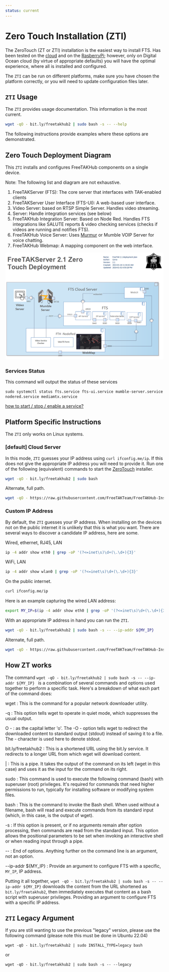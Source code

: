 ```yaml
---
status: current
---
```


# Zero Touch Installation (ZTI)
The ZeroTouch (ZT or ZTI) installation is the easiest way to install FTS. 
Has been tested on the [cloud](../../platform/Cloud/AWS.md) and
on the [RasberryPi](../../platform/RaspberryPi/Installation.md);
however, only on Digital Ocean cloud (by virtue of appropriate defaults) you will have the optimal experience,
where all is installed and configured. 

The `ZTI` can be run on different platforms,
make sure you have chosen the platform correctly,
or you will need to update configuration files later.

## `ZTI` Usage
The `ZTI` provides usage documentation.
This information is the most current.
```bash
wget -qO - bit.ly/freetakhub2 | sudo bash -s -- --help
```

The following instructions provide examples where
these options are demonstrated.

## Zero Touch Deployment Diagram
This `ZTI` installs and configures FreeTAKHub components on a single device.

Note: The following list and diagram are not exhaustive. 

1. FreeTAKServer (FTS): The core server that interfaces with TAK-enabled clients
2. FreeTAKServer User Interface (FTS-UI): A web-based user interface.
3. Video Server:  based on RTSP Simple Server. Handles video streaming.
4.  Server:  Handle integration services (see below)
5. FreeTAKHub Integration Server: Based on Node Red. Handles FTS integrations like SALUTE reports & video checking services (checks if videos are running and notifies FTS).
6. FreeTAKHub Voice Server: Uses [Murmur](https://github.com/mumble-voip/mumble) or Mumble VOIP Server for voice chatting.
7. FreeTAKHub Webmap: A mapping component on the web interface.

![FreeTAK 2.1 ZTI deployment](../../images/zero-touch-deply-default.png)

### Services Status
This command will output the status of these services
```
sudo systemctl status fts.service fts-ui.service mumble-server.service nodered.service mediamtx.service
```

 [how to start / stop / enable  a service?](../../Linux/Service.md)


## Platform Specific Instructions

The `ZTI` only works on Linux systems.

### [default] Cloud Server

In this mode, `ZTI` guesses your IP address using
`curl ifconfig.me/ip`.
If this does not give the appropriate IP address you will need to provide it.
Run one of the following (equivalent) commands to start the [ZeroTouch](../../mechanism/Ansible/ZeroTouchInstall.md) installer.
```bash
wget -qO - bit.ly/freetakhub2 | sudo bash
```
Alternate, full path.
```bash
wget -qO - https://raw.githubusercontent.com/FreeTAKTeam/FreeTAKHub-Installation/main/scripts/easy_install.sh | sudo bash
```

### Custom IP Address

By default, the `ZTI` guesses your IP address.
When installing on the devices not on the public internet it is unlikely that this is what you want.
There are several ways to discover a candidate IP address, here are some.

Wired, ethernet, RJ45, LAN
```bash
ip -4 addr show eth0 | grep -oP '(?<=inet\s)\d+(\.\d+){3}'
```
WiFi, LAN
```bash
ip -4 addr show wlan0 | grep -oP '(?<=inet\s)\d+(\.\d+){3}'
```
On the public internet.
```bash
curl ifconfig.me/ip
```
Here is an example capturing the wired LAN address:
```bash
export MY_IP=$(ip -4 addr show eth0 | grep -oP '(?<=inet\s)\d+(\.\d+){3}')
```
With an appropriate IP address in hand you can run the `ZTI`.
```bash
wget -qO - bit.ly/freetakhub2 | sudo bash -s -- --ip-addr ${MY_IP}
```
Alternate, full path.
```bash
wget -qO - https://raw.githubusercontent.com/FreeTAKTeam/FreeTAKHub-Installation/main/scripts/easy_install.sh | sudo bash -s -- --ip-addr ${MY_IP}
```


## How ZT works
The command `wget -qO - bit.ly/freetakhub2 | sudo bash -s -- --ip-addr ${MY_IP} `
is a combination of several commands and options used together to perform a specific task.
Here's a breakdown of what each part of the command does:

wget
: This is the command for a popular network downloader utility.

-q
: This option tells wget to operate in quiet mode, which suppresses the usual output.

O -
: as the capital letter 'o'. The -O - option tells wget to redirect the downloaded content to standard output (stdout) instead of saving it to a file. The - character is used here to denote stdout.

bit.ly/freetakhub2
: This is a shortened URL using the bit.ly service. It redirects to a longer URL from which wget will download content.

|
: This is a pipe. It takes the output of the command on its left (wget in this case) and uses it as the input for the command on its right.


sudo
: This command is used to execute the following command (bash) with superuser (root) privileges. It's required for commands that need higher permissions to run, typically for installing software or modifying system files.

bash
: This is the command to invoke the Bash shell. When used without a filename, bash will read and execute commands from its standard input (which, in this case, is the output of wget).

-s
: If this option is present, or if no arguments remain after option processing, then commands are read from the standard input. This option allows the positional parameters to be set when invoking an interactive shell or when reading input through a pipe.

--
: End of options. Anything further on the command line is an argument, not an option.

--ip-addr ${MY_IP}
: Provide an argument to configure FTS with a specific, `MY_IP`, IP address.


Putting it all together, `wget -qO - bit.ly/freetakhub2 | sudo bash -s -- --ip-addr ${MY_IP}` downloads the content from the URL shortened as `bit.ly/freetakhub2`, then immediately executes that content as a bash script with superuser privileges. Providing an argument to configure FTS with a specific IP address.


## `ZTI` Legacy Argument

If you are still wanting to use the previous "legacy" version,
please use the following command (please note this must be done in Ubuntu 22.04)

```console
wget -qO - bit.ly/freetakhub2 | sudo INSTALL_TYPE=legacy bash
```
or
```console
wget -qO - bit.ly/freetakhub2 | sudo bash -s -- --legacy
```

